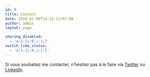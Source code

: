 ```yaml
---
id: 9
title: Contact
date: 2018-02-08T14:25:11+01:00
author: admin
layout: page

sharing_disabled:
  - 'a:1:{i:0;i:1;}'
switch_like_status:
  - 'a:1:{i:0;i:1;}'
---
```

Si vous souhaitez me contacter, n&rsquo;hésitez pas à le faire via [Twitter](https://twitter.com/touret_alex) ou [LinkedIn](https://www.linkedin.com/in/atouret/).